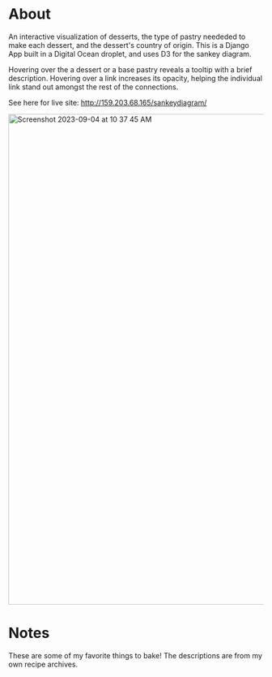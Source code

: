 # About

An interactive visualization of desserts, the type of pastry neededed to make each dessert, and the dessert's country of origin. This is a Django App built in a Digital Ocean droplet, and uses D3 for the sankey diagram.

Hovering over the a dessert or a base pastry reveals a tooltip with a brief description.
Hovering over a link increases its opacity, helping the individual link stand out amongst the rest of the connections.


See here for live site: http://159.203.68.165/sankeydiagram/


<img width="967" alt="Screenshot 2023-09-04 at 10 37 45 AM" src="https://github.com/labonibayen/django_sankey/assets/26695981/80c7686b-8cf6-49ce-b052-ce4e86a559f9">

# Notes

These are some of my favorite things to bake! The descriptions are from my own recipe archives.
